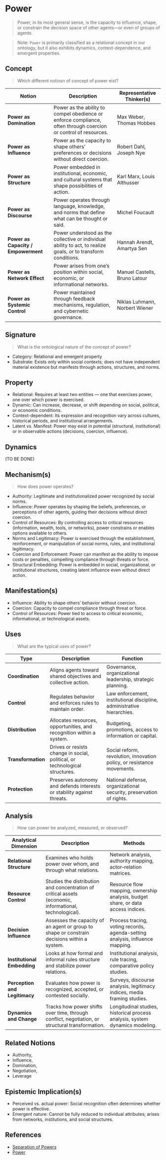 # Power

> Power, in its most general sense, is the capacity to influence, shape, or constrain the decision space of other agents—or even of groups of agents.

> Note: `Power` is primarily classified as a relational concept in our ontology, but it also exhibits dynamics, context-dependence, and emergent properties.

## Concept

> Which different notiosn of concept of power eist?

| **Notion**                          | **Description**                                                                                                 | **Representative Thinker(s)**  |
| ----------------------------------- | --------------------------------------------------------------------------------------------------------------- | ------------------------------ |
| **Power as Domination**             | Power as the ability to compel obedience or enforce compliance, often through coercion or control of resources. | Max Weber, Thomas Hobbes       |
| **Power as Influence**              | Power as the capacity to shape others’ preferences or decisions without direct coercion.                        | Robert Dahl, Joseph Nye        |
| **Power as Structure**              | Power embedded in institutional, economic, and cultural systems that shape possibilities of action.             | Karl Marx, Louis Althusser     |
| **Power as Discourse**              | Power operates through language, knowledge, and norms that define what can be thought or said.                  | Michel Foucault                |
| **Power as Capacity / Empowerment** | Power understood as the collective or individual ability to act, to realize goals, or to transform conditions.  | Hannah Arendt, Amartya Sen     |
| **Power as Network Effect**         | Power arises from one’s position within social, economic, or informational networks.                            | Manuel Castells, Bruno Latour  |
| **Power as Systemic Control**       | Power maintained through feedback mechanisms, regulation, and cybernetic governance.                            | Niklas Luhmann, Norbert Wiener |

## Signature

> What is the ontological nature of the concept of power?

- Category: Relational and emergent property
- Substrate: Exists only within social contexts; does not have independent material existence but manifests through actions, structures, and norms.

## Property

- Relational: Requires at least two entities — one that exercises power, one over which power is exercised.
- Dynamic: Can increase, decrease, or shift depending on social, political, or economic conditions.
- Context-dependent: Its expression and recognition vary across cultures, historical periods, and institutional arrangements.
- Latent vs. Manifest: Power may exist in potential (structural, institutional) or in observable actions (decisions, coercion, influence).

## Dynamics

(TO BE DONE)

## Mechanism(s)

> How does power operates?

- Authority: Legitimate and institutionalized power recognized by social norms.
- Influence: Power operates by shaping the beliefs, preferences, or perceptions of other agents, guiding their decisions without direct coercion.
- Control of Resources: By controlling access to critical resources (information, wealth, tools, or networks), power constrains or enables options available to others.
- Norms and Legitimacy: Power is exercised through the establishment, reinforcement, or manipulation of social norms, rules, and institutional legitimacy.
- Coercion and Enforcement: Power can manifest as the ability to impose costs or penalties, compelling compliance through threats or force.
- Structural Embedding: Power is embedded in social, organizational, or institutional structures, creating latent influence even without direct action.

## Manifestation(s)

- Influence: Ability to shape others’ behavior without coercion.
- Coercion: Capacity to compel compliance through threat or force.
- Control of Resources: Power tied to access to critical economic, informational, or technological assets.

## Uses

> What are the typical uses of power?

| **Type**                    | **Description**                                                                         | **Function**                                                     |
| --------------------------- | --------------------------------------------------------------------------------------- | -------------------------------------------------------------------------- |
| **Coordination**            | Aligns agents toward shared objectives and collective action.                           | Governance, organizational leadership, strategic planning.                 |
| **Control**                 | Regulates behavior and enforces rules to maintain order.                                | Law enforcement, institutional discipline, administrative hierarchies.     |
| **Distribution**            | Allocates resources, opportunities, and recognition within a system.                    | Budgeting, promotions, access to information or capital.                   |
| **Transformation**          | Drives or resists change in social, political, or technological structures.             | Social reform, revolution, innovation policy, or resistance movements.     |
| **Protection**              | Preserves autonomy and defends interests or stability against threats.                  | National defense, organizational security, preservation of rights.         |

## Analysis

> How can power be analyzed, measured, or observed?

| **Analytical Dimension**      | **Description**                                                                                         | **Methods**                                                 |
| ----------------------------- | ------------------------------------------------------------------------------------------------------- | -------------------------------------------------------------------------------- |
| **Relational Structure**      | Examines who holds power over whom, and through what relations.                                         | Network analysis, authority mapping, actor–relation matrices.                    |
| **Resource Control**          | Studies the distribution and concentration of critical assets (economic, informational, technological). | Resource flow mapping, ownership analysis, budget share, or data access indices. |
| **Decision Influence**        | Assesses the capacity of an agent or group to shape or constrain decisions within a system.             | Process tracing, voting records, agenda-setting analysis, influence mapping.     |
| **Institutional Embedding**   | Looks at how formal and informal rules structure and stabilize power relations.                         | Institutional analysis, rule tracing, comparative policy studies.                |
| **Perception and Legitimacy** | Evaluates how power is recognized, accepted, or contested socially.                                     | Surveys, discourse analysis, legitimacy indices, media framing studies.          |
| **Dynamics and Change**       | Tracks how power shifts over time, through conflict, negotiation, or structural transformation.         | Longitudinal studies, historical process analysis, system dynamics modeling.     |

## Related Notions

- Authority,
- Influence,
- Domination,
- Negotiation,
- Leverage

## Epistemic Implication(s)

- Perceived vs. actual power: Social recognition often determines whether power is effective.
- Emergent nature: Cannot be fully reduced to individual attributes; arises from networks, institutions, and social structures.

## References

- [Separation of Powers](https://en.wikipedia.org/wiki/Separation_of_powers)
- [Power](https://en.wikipedia.org/wiki/Power_(social_and_political))
